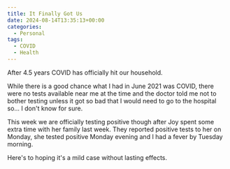 ```yaml
---
title: It Finally Got Us
date: 2024-08-14T13:35:13+00:00
categories:
  - Personal
tags:
  - COVID
  - Health
---
```


After 4.5 years COVID has officially hit our household.

While there is a good chance what I had in June 2021 was COVID, there were no tests available near me at the time and the doctor told me not to bother testing unless it got so bad that I would need to go to the hospital so... I don't know for sure.

This week we are officially testing positive though after Joy spent some extra time with her family last week. They reported positive tests to her on Monday, she tested positive Monday evening and I had a fever by Tuesday morning.

Here's to hoping it's a mild case without lasting effects.